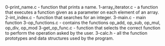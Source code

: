 0-print_name.c - function that prints a name.
1-array_iterator.c - a function that executes a function given as a parameter on each element of an array.
2-int_index.c - function that searches for an integer.
3-main.c - main function
3-op_functions.c - contains the functions op_add, op_sub, op_mul, op_div, op_mod
3-get_op_func.c - function that selects the correct function to perform the operation asked by the user.
3-calc.h - all the function prototypes and data structures used by the program.
